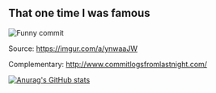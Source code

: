 ## That one time I was famous

![Funny commit](https://i.imgur.com/cyV9LPo.png)

Source: https://imgur.com/a/ynwaaJW

Complementary: http://www.commitlogsfromlastnight.com/

[![Anurag's GitHub stats](https://github-readme-stats.vercel.app/api?username=EtienneBerube&show_icons=true&theme=radical)](https://github.com/anuraghazra/github-readme-stats)


